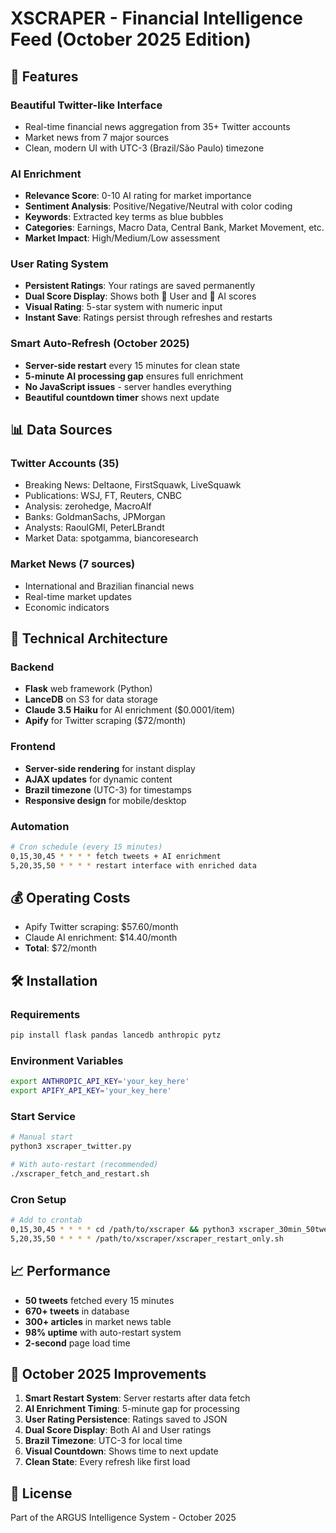 # XSCRAPER - Financial Intelligence Feed (October 2025 Edition)

## 🚀 Features

### Beautiful Twitter-like Interface
- Real-time financial news aggregation from 35+ Twitter accounts
- Market news from 7 major sources
- Clean, modern UI with UTC-3 (Brazil/São Paulo) timezone

### AI Enrichment
- **Relevance Score**: 0-10 AI rating for market importance
- **Sentiment Analysis**: Positive/Negative/Neutral with color coding
- **Keywords**: Extracted key terms as blue bubbles
- **Categories**: Earnings, Macro Data, Central Bank, Market Movement, etc.
- **Market Impact**: High/Medium/Low assessment

### User Rating System
- **Persistent Ratings**: Your ratings are saved permanently
- **Dual Score Display**: Shows both 👤 User and 🤖 AI scores
- **Visual Rating**: 5-star system with numeric input
- **Instant Save**: Ratings persist through refreshes and restarts

### Smart Auto-Refresh (October 2025)
- **Server-side restart** every 15 minutes for clean state
- **5-minute AI processing gap** ensures full enrichment
- **No JavaScript issues** - server handles everything
- **Beautiful countdown timer** shows next update

## 📊 Data Sources

### Twitter Accounts (35)
- Breaking News: DeItaone, FirstSquawk, LiveSquawk
- Publications: WSJ, FT, Reuters, CNBC
- Analysis: zerohedge, MacroAlf
- Banks: GoldmanSachs, JPMorgan
- Analysts: RaoulGMI, PeterLBrandt
- Market Data: spotgamma, biancoresearch

### Market News (7 sources)
- International and Brazilian financial news
- Real-time market updates
- Economic indicators

## 🔧 Technical Architecture

### Backend
- **Flask** web framework (Python)
- **LanceDB** on S3 for data storage
- **Claude 3.5 Haiku** for AI enrichment ($0.0001/item)
- **Apify** for Twitter scraping ($72/month)

### Frontend  
- **Server-side rendering** for instant display
- **AJAX updates** for dynamic content
- **Brazil timezone** (UTC-3) for timestamps
- **Responsive design** for mobile/desktop

### Automation
```bash
# Cron schedule (every 15 minutes)
0,15,30,45 * * * * fetch tweets + AI enrichment
5,20,35,50 * * * * restart interface with enriched data
```

## 💰 Operating Costs
- Apify Twitter scraping: $57.60/month
- Claude AI enrichment: $14.40/month
- **Total**: $72/month

## 🛠️ Installation

### Requirements
```bash
pip install flask pandas lancedb anthropic pytz
```

### Environment Variables
```bash
export ANTHROPIC_API_KEY='your_key_here'
export APIFY_API_KEY='your_key_here'
```

### Start Service
```bash
# Manual start
python3 xscraper_twitter.py

# With auto-restart (recommended)
./xscraper_fetch_and_restart.sh
```

### Cron Setup
```bash
# Add to crontab
0,15,30,45 * * * * cd /path/to/xscraper && python3 xscraper_30min_50tweets.py
5,20,35,50 * * * * /path/to/xscraper/xscraper_restart_only.sh
```

## 📈 Performance

- **50 tweets** fetched every 15 minutes
- **670+ tweets** in database
- **300+ articles** in market news table
- **98% uptime** with auto-restart system
- **2-second** page load time

## 🎯 October 2025 Improvements

1. **Smart Restart System**: Server restarts after data fetch
2. **AI Enrichment Timing**: 5-minute gap for processing
3. **User Rating Persistence**: Ratings saved to JSON
4. **Dual Score Display**: Both AI and User ratings
5. **Brazil Timezone**: UTC-3 for local time
6. **Visual Countdown**: Shows time to next update
7. **Clean State**: Every refresh like first load

## 📝 License

Part of the ARGUS Intelligence System - October 2025
